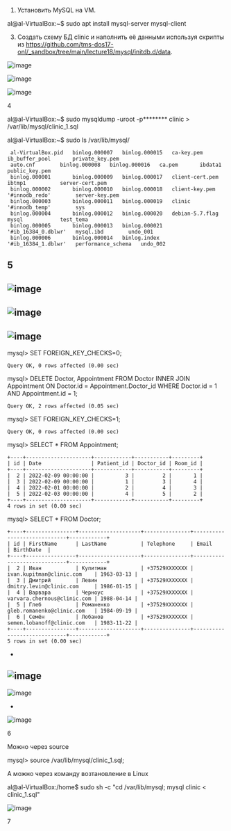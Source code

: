 1. Установить MySQL на VM.

al@al-VirtualBox:~$ sudo apt install mysql-server mysql-client

3. Создать схему БД clinic и наполнить её данными используя скрипты из https://github.com/tms-dos17-onl/_sandbox/tree/main/lecture18/mysql/initdb.d/data.

![image](https://github.com/tms-dos17-onl/Alex-Krylov/assets/139115675/76bc7c14-ce0b-49e7-bd2c-96efb71ee917)

![image](https://github.com/tms-dos17-onl/Alex-Krylov/assets/139115675/ed960f8f-48e9-4966-b0d2-c62e39b6b7af)

![image](https://github.com/tms-dos17-onl/Alex-Krylov/assets/139115675/45428d50-6c4a-4a80-8888-dd6ffa6cc683)

4

al@al-VirtualBox:~$ sudo mysqldump -uroot -p******** clinic > /var/lib/mysql/clinic_1.sql

al@al-VirtualBox:~$ sudo ls /var/lib/mysql/
````
 al-VirtualBox.pid   binlog.000007   binlog.000015   ca-key.pem		  ib_buffer_pool       private_key.pem
 auto.cnf	     binlog.000008   binlog.000016   ca.pem		  ibdata1	       public_key.pem
 binlog.000001	     binlog.000009   binlog.000017   client-cert.pem	  ibtmp1	       server-cert.pem
 binlog.000002	     binlog.000010   binlog.000018   client-key.pem	 '#innodb_redo'        server-key.pem
 binlog.000003	     binlog.000011   binlog.000019   clinic		 '#innodb_temp'        sys
 binlog.000004	     binlog.000012   binlog.000020   debian-5.7.flag	  mysql		       test_tema
 binlog.000005	     binlog.000013   binlog.000021  '#ib_16384_0.dblwr'   mysql.ibd	       undo_001
 binlog.000006	     binlog.000014   binlog.index   '#ib_16384_1.dblwr'   performance_schema   undo_002
````
5
-
![image](https://github.com/tms-dos17-onl/Alex-Krylov/assets/139115675/2b44c9df-6c20-4b3d-8fed-503d7d55ad99)
-
![image](https://github.com/tms-dos17-onl/Alex-Krylov/assets/139115675/ee496ad0-e90a-4a87-8913-32e85508384d)
-
![image](https://github.com/tms-dos17-onl/Alex-Krylov/assets/139115675/897321c8-9535-4ea6-a4c2-67bfc6bdde0a)
-
mysql> SET FOREIGN_KEY_CHECKS=0;
````
Query OK, 0 rows affected (0.00 sec)
````
mysql> DELETE Doctor, Appointment FROM Doctor INNER JOIN Appointment ON Doctor.id = Appointment.Doctor_id WHERE Doctor.id = 1 AND Appointment.id = 1;
````
Query OK, 2 rows affected (0.05 sec)
````
mysql> SET FOREIGN_KEY_CHECKS=1;
````
Query OK, 0 rows affected (0.00 sec)
````
mysql> SELECT * FROM Appointment;
````
+----+---------------------+------------+-----------+---------+
| id | Date                | Patient_id | Doctor_id | Room_id |
+----+---------------------+------------+-----------+---------+
|  2 | 2022-02-09 00:00:00 |          3 |         2 |       1 |
|  3 | 2022-02-09 00:00:00 |          1 |         3 |       4 |
|  4 | 2022-02-01 00:00:00 |          2 |         4 |       3 |
|  5 | 2022-02-03 00:00:00 |          4 |         5 |       2 |
+----+---------------------+------------+-----------+---------+
4 rows in set (0.00 sec)
````
mysql> SELECT * FROM Doctor;
````
+----+----------------+--------------------+---------------+-----------------------------+------------+
| id | FirstName      | LastName           | Telephone     | Email                       | BirthDate  |
+----+----------------+--------------------+---------------+-----------------------------+------------+
|  2 | Иван           | Купитман           | +37529XXXXXXX | ivan.kupitman@clinic.com    | 1963-03-13 |
|  3 | Дмитрий        | Левин              | +37529XXXXXXX | dmitry.levin@clinic.com     | 1986-01-15 |
|  4 | Варвара        | Черноус            | +37529XXXXXXX | varvara.chernous@clinic.com | 1988-04-14 |
|  5 | Глеб           | Романенко          | +37529XXXXXXX | gleb.romanenko@clinic.com   | 1984-09-19 |
|  6 | Семён          | Лобанов            | +37529XXXXXXX | semen.lobanoff@clinic.com   | 1983-11-22 |
+----+----------------+--------------------+---------------+-----------------------------+------------+
5 rows in set (0.00 sec)
````
-
![image](https://github.com/tms-dos17-onl/Alex-Krylov/assets/139115675/d1782856-067f-47c8-b978-c3e8e45ed7dd)
-
![image](https://github.com/tms-dos17-onl/Alex-Krylov/assets/139115675/faefa751-5f22-4b8f-be4e-d575f883ddc1)

-
![image](https://github.com/tms-dos17-onl/Alex-Krylov/assets/139115675/22031bdb-4342-427d-8eea-aa6cffc969b2)

6

Можно через source

mysql> source /var/lib/mysql/clinic_1.sql;

А можно через команду возтановление в Linux

al@al-VirtualBox:/home$ sudo sh -c "cd /var/lib/mysql; mysql clinic < clinic_1.sql"

![image](https://github.com/tms-dos17-onl/Alex-Krylov/assets/139115675/bf052652-1c1c-41b4-8ed2-fbde38b0b216)

7

